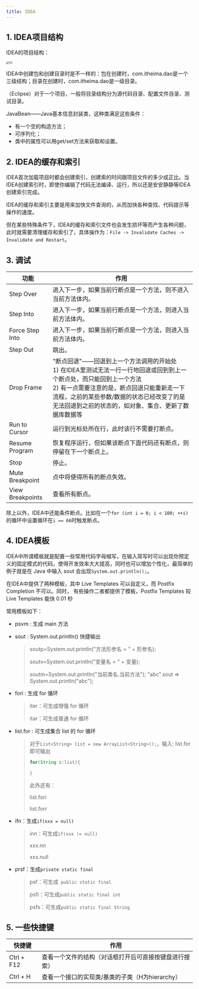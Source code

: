 ```yaml
---
title: IDEA
---
```


## 1. IDEA项目结构

IDEA的项目结构：

<img src="https://figure-bed.chua-n.com/notebook/Java/53.png" alt="53" style="zoom:50%;" />

IDEA中创建包和创建目录时是不一样的：包在创建时，com.itheima.dao是一个三级结构；目录在创建时，com.itheima.dao是一级目录。

（Eclipse）对于一个项目，一般将目录结构分为源代码目录、配置文件目录、测试目录。

JavaBean——Java基本信息封装类，这种类满足这些条件：

- 有一个空的构造方法；
- 可序列化；
- 类中的属性可以用get/set方法来获取和设置。

## 2. IDEA的缓存和索引

IDEA首次加载项目时都会创建索引，创建索的时间跟项目文件的多少成正比。当IDEA创建索引时，即使你编辑了代码无法编译、运行，所以还是安安静静等IDEA创建索引完成。

IDEA的缓存和索引主要是用来加快文件查询的，从而加快各种查找、代码提示等操作的速度。

但在某些特殊条件下，IDEA的缓存和索引文件也会发生损坏等而产生各种问题，此时就需要清理缓存和索引了，具体操作为：`File -> Invalidate Caches -> Invalidate and Restart`。

## 3. 调试

| 功能             | 作用                                                         |
| ---------------- | ------------------------------------------------------------ |
| Step Over        | 进入下一步，如果当前行断点是一个方法，则不进入当前方法体内。 |
| Step Into        | 进入下一步，如果当前行断点是一个方法，则进入当前方法体内。   |
| Force Step Into  | 进入下一步，如果当前行断点是一个方法，则进入当前方法体内。   |
| Step Out         | 跳出。                                                       |
| Drop Frame       | "断点回退"——回退到上一个方法调用的开始处<br />1) 在IDEA里测试无法一行一行地回退或回到到上一个断点处，而只能回到上一个方法<br />2) 有一点需要注意的是，断点回退只能重新走一下流程，之前的某些参数/数据的状态已经改变了的是无法回退到之前的状态的，如对象、集合、更新了数据库数据等 |
| Run to Cursor    | 运行到光标处所在行，此时该行不需要打断点。                   |
| Resume Program   | 恢复程序运行，但如果该断点下面代码还有断点，则停留在下一个断点上。 |
| Stop             | 停止。                                                       |
| Mute Breakpoint  | 点中将使得所有的断点失效。                                   |
| View Breakpoints | 查看所有断点。                                               |

除上以外，IDEA中还能条件断点。比如在一个`for (int i = 0; i < 100; ++i)`的循环中设置循环在`i == 66`时触发断点。

## 4. IDEA模板

IDEA中所谓模板就是配置一些常用代码字母缩写，在输入简写时可以出现你预定义的固定模式的代码，使得开发效率大大提高，同时也可以增加个性化，最简单的例子就是在 Java 中输入 sout 会出现`System.out.println();`。

在IDEA中提供了两种模板，其中 Live Templates 可以自定义，而 Postfix Completion 不可以。同时， 有些操作二者都提供了模板，Postfix Templates 较 Live Templates 能快 0.01 秒

常用模板如下：

- psvm : 生成 main 方法

- sout : System.out.println() 快捷输出

    > soutp=System.out.println("方法形参名 = " + 形参名);
    >
    > soutv=System.out.println("变量名 = " + 变量);
    >
    > soutm=System.out.println("当前类名.当前方法"); "abc".sout => System.out.println("abc");
    
- fori : 生成 for 循环

    > iter：可生成增强 for 循环
    >
    > itar：可生成普通 for 循环
    
- list.for : 可生成集合 list 的 for 循环

    > 对于`List<String> list = new ArrayList<String>();`，输入: list.for 即可输出
    >
    > ```java
    > for(String s:list){
    > 
    > }
    > ```
    >
    > 此外还有：
    >
    > list.fori
    >
    > list.forr

- ifn：生成`if(xxx = null)`

    > inn：可生成`if(xxx != null)`
    >
    > xxx.nn
    >
    > xxx.null

- prsf：生成`private static final`

    > psf：可生成` public static final`
    >
    > psfi：可生成`public static final int`
    >
    > psfs：可生成`public static final String`

## 5. 一些快捷键

| 快捷键     | 作用                                                   |
| ---------- | ------------------------------------------------------ |
| Ctrl + F12 | 查看一个文件的结构（对话框打开后可直接按键盘进行搜索） |
| Ctrl + H   | 查看一个接口的实现类/基类的子类（H为hierarchy）        |

